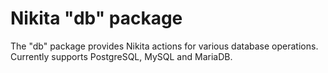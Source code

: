 
# Nikita "db" package

The "db" package provides Nikita actions for various database operations. Currently supports PostgreSQL, MySQL and MariaDB.
